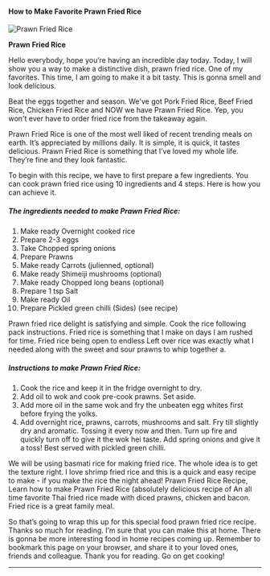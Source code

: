             

#### How to Make Favorite Prawn Fried Rice

![Prawn Fried Rice](https://img-global.cpcdn.com/recipes/1af82c88e24da5a2/751x532cq70/prawn-fried-rice-recipe-main-photo.jpg)

**Prawn Fried Rice**

Hello everybody, hope you’re having an incredible day today. Today, I will show you a way to make a distinctive dish, prawn fried rice. One of my favorites. This time, I am going to make it a bit tasty. This is gonna smell and look delicious.

Beat the eggs together and season. We've got Pork Fried Rice, Beef Fried Rice, Chicken Fried Rice and NOW we have Prawn Fried Rice. Yep, you won't ever have to order fried rice from the takeaway again.

Prawn Fried Rice is one of the most well liked of recent trending meals on earth. It’s appreciated by millions daily. It is simple, it is quick, it tastes delicious. Prawn Fried Rice is something that I’ve loved my whole life. They’re fine and they look fantastic.

To begin with this recipe, we have to first prepare a few ingredients. You can cook prawn fried rice using 10 ingredients and 4 steps. Here is how you can achieve it.

##### The ingredients needed to make Prawn Fried Rice:

1.  Make ready Overnight cooked rice
2.  Prepare 2-3 eggs
3.  Take Chopped spring onions
4.  Prepare Prawns
5.  Make ready Carrots (julienned, optional)
6.  Make ready Shimeiji mushrooms (optional)
7.  Make ready Chopped long beans (optional)
8.  Prepare 1 tsp Salt
9.  Make ready Oil
10.  Prepare Pickled green chilli (Sides) (see recipe)

Prawn fried rice delight is satisfying and simple. Cook the rice following pack instructions. Fried rice is something that I make on days I am rushed for time. Fried rice being open to endless Left over rice was exactly what I needed along with the sweet and sour prawns to whip together a.

##### Instructions to make Prawn Fried Rice:

1.  Cook the rice and keep it in the fridge overnight to dry.
2.  Add oil to wok and cook pre-cook prawns. Set aside.
3.  Add more oil in the same wok and fry the unbeaten egg whites first before frying the yolks.
4.  Add overnight rice, prawns, carrots, mushrooms and salt. Fry till slightly dry and aromatic. Tossing it every now and then. Turn up fire and quickly turn off to give it the wok hei taste. Add spring onions and give it a toss! Best served with pickled green chilli.

We will be using basmati rice for making fried rice. The whole idea is to get the texture right. I love shrimp fried rice and this is a quick and easy recipe to make - if you make the rice the night ahead! Prawn Fried Rice Recipe, Learn how to make Prawn Fried Rice (absolutely delicious recipe of An all time favorite Thai fried rice made with diced prawns, chicken and bacon. Fried rice is a great family meal.

So that’s going to wrap this up for this special food prawn fried rice recipe. Thanks so much for reading. I’m sure that you can make this at home. There is gonna be more interesting food in home recipes coming up. Remember to bookmark this page on your browser, and share it to your loved ones, friends and colleague. Thank you for reading. Go on get cooking!

* * *